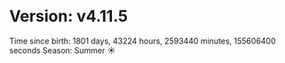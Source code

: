 # Version: v4.11.5
Time since birth: 1801 days, 43224 hours, 2593440 minutes, 155606400 seconds
Season: Summer ☀️
